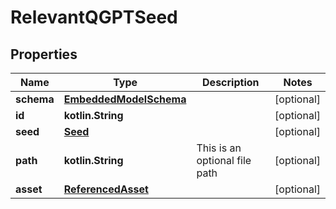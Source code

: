 
# RelevantQGPTSeed

## Properties
Name | Type | Description | Notes
------------ | ------------- | ------------- | -------------
**schema** | [**EmbeddedModelSchema**](EmbeddedModelSchema) |  |  [optional]
**id** | **kotlin.String** |  |  [optional]
**seed** | [**Seed**](Seed) |  |  [optional]
**path** | **kotlin.String** | This is an optional file path |  [optional]
**asset** | [**ReferencedAsset**](ReferencedAsset) |  |  [optional]



